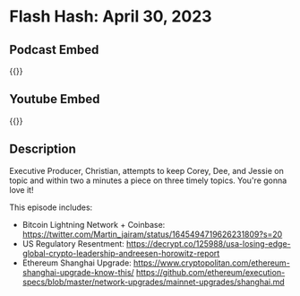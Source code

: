 # Flash Hash: April 30, 2023



## Podcast Embed
{{<podcast-embed url="https://player.simplecast.com/9659ca29-2ae5-4a2a-84b0-74333401e5ba?dark=false&color=EE6E04">}}

## Youtube Embed
{{<youtube aO3M_KAg7Yk>}}

## Description
Executive Producer, Christian, attempts to keep Corey, Dee, and Jessie on topic and within two a minutes a piece on three timely topics. You're gonna love it!

This episode includes:

 - Bitcoin Lightning Network + Coinbase: https://twitter.com/Martin_jairam/status/1645494719626231809?s=20
 - US Regulatory Resentment: https://decrypt.co/125988/usa-losing-edge-global-crypto-leadership-andreesen-horowitz-report
 - Ethereum Shanghai Upgrade: https://www.cryptopolitan.com/ethereum-shanghai-upgrade-know-this/ https://github.com/ethereum/execution-specs/blob/master/network-upgrades/mainnet-upgrades/shanghai.md
 
